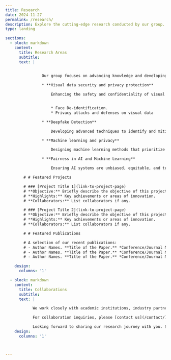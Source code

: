 ```yaml
---
title: Research
date: 2024-11-27
permalink: /research/
description: Explore the cutting-edge research conducted by our group.
type: landing

sections:
  - block: markdown
    content:
      title: Research Areas
      subtitle:
      text: |
       

                Our group focuses on advancing knowledge and developing innovative solutions in the following key areas:

                * **Visual data security and privacy protection**

                    Enhancing the safety and confidentiality of visual information through innovative AI-driven solutions.


                    * Face De-identification.
                    * Privacy attacks and defenses on visual data

                * **Deepfake Detection**

                    Developing advanced techniques to identify and mitigate manipulated media for secure and trustworthy digital spaces.

                * **Machine learning and privacy**

                    Designing machine learning methods that prioritize data protection and ethical use of sensitive information.

                * **Fairness in AI and Machine Learning**

                    Ensuring AI systems are unbiased, equitable, and transparent to foster trust and inclusivity in technology.

        # # Featured Projects

        # ### [Project Title 1](link-to-project-page)
        # **Objective:** Briefly describe the objective of this project.  
        # **Highlights:** Key achievements or areas of innovation.  
        # **Collaborators:** List collaborators if any.  

        # ### [Project Title 2](link-to-project-page)
        # **Objective:** Briefly describe the objective of this project.  
        # **Highlights:** Key achievements or areas of innovation.  
        # **Collaborators:** List collaborators if any.  

        # # Featured Publications

        # A selection of our recent publications:
        # - Author Names. **Title of the Paper.** *Conference/Journal Name,* Year. [DOI/Link](#)
        # - Author Names. **Title of the Paper.** *Conference/Journal Name,* Year. [DOI/Link](#)
        # - Author Names. **Title of the Paper.** *Conference/Journal Name,* Year. [DOI/Link](#)

    design:
      columns: '1'

  - block: markdown
    content:
      title: Collaborations
      subtitle:
      text: |

            We work closely with academic institutions, industry partners, and research organizations to solve pressing challenges.

            For collaboration inquiries, please [contact us](/contact/).

            Looking forward to sharing our research journey with you. Stay connected!
    design:
      columns: '1'



---
```

